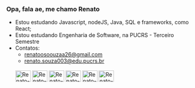 ### Opa, fala ae, me chamo Renato

- Estou estudando Javascript, nodeJS, Java, SQL e frameworks, como React;
- Estou estudando Engenharia de Software, na PUCRS - Terceiro Semestre
- Contatos:
  - renatoosoouzaa26@gmail.com
  - renato.souza003@edu.pucrs.br
  <div style="display: inline_block"><br>
  <img align="center" alt="Renato-Js" height="30" width="40" src="https://cdn.jsdelivr.net/gh/devicons/devicon/icons/html5/html5-original.svg" />
  <img align="center" alt="Renato-Ts" height="30" width="40" src="https://cdn.jsdelivr.net/gh/devicons/devicon/icons/css3/css3-original.svg" />
  <img align="center" alt="Renato-React" height="30" width="40" src="https://cdn.jsdelivr.net/gh/devicons/devicon/icons/javascript/javascript-original.svg" />
  <img align="center" alt="Renato-CSS" height="30" width="40" src="https://cdn.jsdelivr.net/gh/devicons/devicon/icons/nodejs/nodejs-original.svg" />
  <img align="center" alt="Renato-CSS" height="30" width="40" src="https://cdn.jsdelivr.net/gh/devicons/devicon/icons/vscode/vscode-original.svg" />
  <img align="center" alt="Renato-CSS" height="30" width="40" src="https://cdn.jsdelivr.net/gh/devicons/devicon/icons/bash/bash-original.svg" />
</div>
 <br/>
